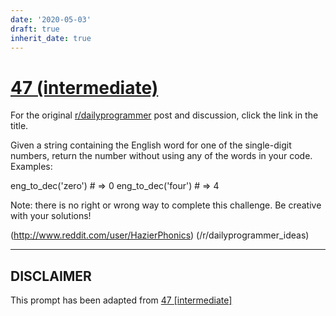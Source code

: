 ```yaml
---
date: '2020-05-03'
draft: true
inherit_date: true
---
```


# [47 (intermediate)](https://www.reddit.com/r/dailyprogrammer/comments/t33vn/522012_challenge_47_intermediate/)

For the original [r/dailyprogrammer](https://www.reddit.com/r/dailyprogrammer/) post and discussion, click the link in the title.

Given a string containing the English word for one of the single-digit numbers, return the number without using any of the words in your code. Examples:

eng_to_dec('zero') # => 0
eng_to_dec('four') # => 4    

Note: there is no right or wrong way to complete this challenge. Be creative with your solutions!

(http://www.reddit.com/user/HazierPhonics)
(/r/dailyprogrammer_ideas)

----
## **DISCLAIMER**
This prompt has been adapted from [47 [intermediate]](https://www.reddit.com/r/dailyprogrammer/comments/t33vn/522012_challenge_47_intermediate/
)
